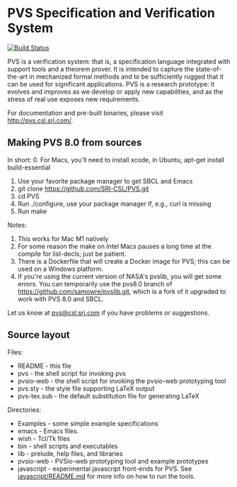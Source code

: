 PVS Specification and Verification System
=========================================

[![Build Status](https://travis-ci.org/SRI-CSL/PVS.svg?branch=master)](https://travis-ci.org/SRI-CSL/PVS)

PVS is a verification system: that is, a specification language integrated with support tools and a theorem prover. It is intended to capture the state-of-the-art in mechanized formal methods and to be sufficiently rugged that it can be used for significant applications. PVS is a research prototype: it evolves and improves as we develop or apply new capabilities, and as the stress of real use exposes new requirements.

For documentation and pre-built binaries, please visit http://pvs.csl.sri.com/.

Making PVS 8.0 from sources
---------------------------

In short:
0. For Macs, you'll need to install xcode, in Ubuntu, apt-get install build-essential
1. Use your favorite package manager to get SBCL and Emacs
2. git clone https://github.com/SRI-CSL/PVS.git
3. cd PVS
4. Run ./configure, use your package manager if, e.g., curl is missing
5. Run make

Notes:
1. This works for Mac M1 natively
2. For some reason the make on Intel Macs pauses a long time at the
   compile for list-decls; just be patient.
3. There is a Dockerfile that will create a Docker image for PVS; this can
   be used on a Windows platform.
4. If you're using the current version of NASA's pvslib, you will get some
   errors. You can temporarily use the pvs8.0 branch of 
     https://github.com/samowre/pvslib.git,
   which is a fork of it upgraded to work with PVS 8.0 and SBCL.

Let us know at pvs@csl.sri.com if you have problems or suggestions.

Source layout
-------------
Files:

* README           - this file
* pvs              - the shell script for invoking pvs
* pvsio-web        - the shell script for invoking the pvsio-web prototyping tool
* pvs.sty	   - the style file supporting LaTeX output
* pvs-tex.sub      - the default substitution file for generating LaTeX

Directories:
* Examples - some simple example specifications
* emacs    - Emacs files.
* wish     - Tcl/Tk files
* bin      - shell scripts and executables
* lib      - prelude, help files, and libraries
* pvsio-web  - PVSio-web prototyping tool and example prototypes
* javascript -  experimental javascript front-ends for PVS. See [javascript/README.md](javascript/README.md) for more info on how to run the tools.
